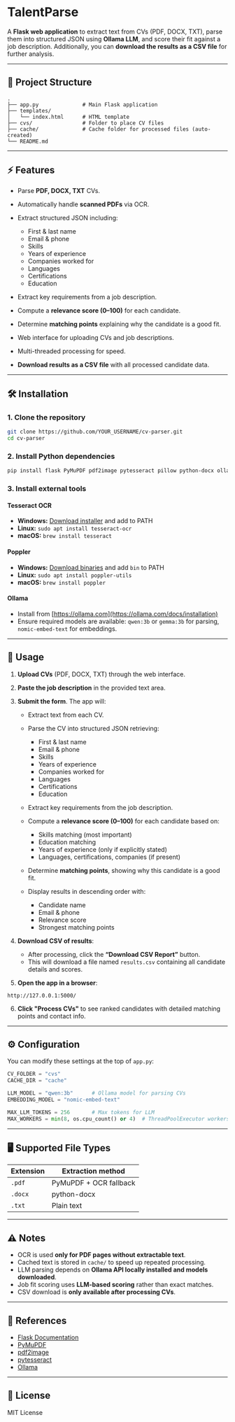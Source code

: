 # TalentParse

A **Flask web application** to extract text from CVs (PDF, DOCX, TXT), parse them into structured JSON using **Ollama LLM**, and score their fit against a job description. Additionally, you can **download the results as a CSV file** for further analysis.

---

## 📁 Project Structure

```
.
├── app.py              # Main Flask application
├── templates/
│   └── index.html      # HTML template
├── cvs/                # Folder to place CV files
├── cache/              # Cache folder for processed files (auto-created)
└── README.md
```

---

## ⚡ Features

* Parse **PDF, DOCX, TXT** CVs.
* Automatically handle **scanned PDFs** via OCR.
* Extract structured JSON including:

  * First & last name
  * Email & phone
  * Skills
  * Years of experience
  * Companies worked for
  * Languages
  * Certifications
  * Education
* Extract key requirements from a job description.
* Compute a **relevance score (0–100)** for each candidate.
* Determine **matching points** explaining why the candidate is a good fit.
* Web interface for uploading CVs and job descriptions.
* Multi-threaded processing for speed.
* **Download results as a CSV file** with all processed candidate data.

---

## 🛠 Installation

### 1. Clone the repository

```bash
git clone https://github.com/YOUR_USERNAME/cv-parser.git
cd cv-parser
```

### 2. Install Python dependencies

```bash
pip install flask PyMuPDF pdf2image pytesseract pillow python-docx ollama numpy
```

### 3. Install external tools

#### **Tesseract OCR**

* **Windows:** [Download installer](https://github.com/tesseract-ocr/tesseract) and add to PATH
* **Linux:** `sudo apt install tesseract-ocr`
* **macOS:** `brew install tesseract`

#### **Poppler**

* **Windows:** [Download binaries](http://blog.alivate.com.au/poppler-windows/) and add `bin` to PATH
* **Linux:** `sudo apt install poppler-utils`
* **macOS:** `brew install poppler`

#### **Ollama**

* Install from [https://ollama.com](https://ollama.com/docs/installation)
* Ensure required models are available: `qwen:3b` or `gemma:3b` for parsing, `nomic-embed-text` for embeddings.

---

## 📝 Usage

1. **Upload CVs** (PDF, DOCX, TXT) through the web interface.

2. **Paste the job description** in the provided text area.

3. **Submit the form**. The app will:

   * Extract text from each CV.
   * Parse the CV into structured JSON retrieving:

     * First & last name
     * Email & phone
     * Skills
     * Years of experience
     * Companies worked for
     * Languages
     * Certifications
     * Education
   * Extract key requirements from the job description.
   * Compute a **relevance score (0–100)** for each candidate based on:

     * Skills matching (most important)
     * Education matching
     * Years of experience (only if explicitly stated)
     * Languages, certifications, companies (if present)
   * Determine **matching points**, showing why this candidate is a good fit.
   * Display results in descending order with:

     * Candidate name
     * Email & phone
     * Relevance score
     * Strongest matching points

4. **Download CSV of results**:

   * After processing, click the **“Download CSV Report”** button.
   * This will download a file named `results.csv` containing all candidate details and scores.

5. **Open the app in a browser**:

```
http://127.0.0.1:5000/
```

6. **Click "Process CVs"** to see ranked candidates with detailed matching points and contact info.

---

## ⚙️ Configuration

You can modify these settings at the top of `app.py`:

```python
CV_FOLDER = "cvs"
CACHE_DIR = "cache"

LLM_MODEL = "qwen:3b"      # Ollama model for parsing CVs
EMBEDDING_MODEL = "nomic-embed-text"

MAX_LLM_TOKENS = 256       # Max tokens for LLM
MAX_WORKERS = min(8, os.cpu_count() or 4)  # ThreadPoolExecutor workers
```

---

## 🖥 Supported File Types

| Extension | Extraction method      |
| --------- | ---------------------- |
| `.pdf`    | PyMuPDF + OCR fallback |
| `.docx`   | python-docx            |
| `.txt`    | Plain text             |

---

## ⚠️ Notes

* OCR is used **only for PDF pages without extractable text**.
* Cached text is stored in `cache/` to speed up repeated processing.
* LLM parsing depends on **Ollama API locally installed and models downloaded**.
* Job fit scoring uses **LLM-based scoring** rather than exact matches.
* CSV download is **only available after processing CVs**.

---

## 🔗 References

* [Flask Documentation](https://flask.palletsprojects.com/)
* [PyMuPDF](https://pymupdf.readthedocs.io/)
* [pdf2image](https://github.com/Belval/pdf2image)
* [pytesseract](https://github.com/madmaze/pytesseract)
* [Ollama](https://ollama.com)

---

## 📝 License

MIT License
